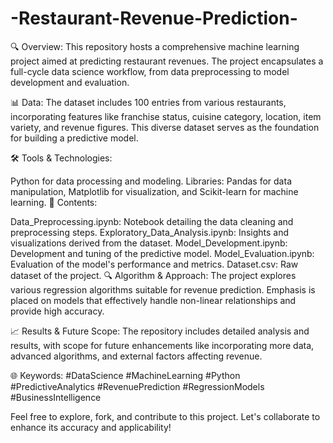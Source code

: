 # -Restaurant-Revenue-Prediction-
🔍 Overview:
This repository hosts a comprehensive machine learning project aimed at predicting restaurant revenues. The project encapsulates a full-cycle data science workflow, from data preprocessing to model development and evaluation.

📊 Data:
The dataset includes 100 entries from various restaurants, incorporating features like franchise status, cuisine category, location, item variety, and revenue figures. This diverse dataset serves as the foundation for building a predictive model.

🛠 Tools & Technologies:

Python for data processing and modeling.
Libraries: Pandas for data manipulation, Matplotlib for visualization, and Scikit-learn for machine learning.
📝 Contents:

Data_Preprocessing.ipynb: Notebook detailing the data cleaning and preprocessing steps.
Exploratory_Data_Analysis.ipynb: Insights and visualizations derived from the dataset.
Model_Development.ipynb: Development and tuning of the predictive model.
Model_Evaluation.ipynb: Evaluation of the model's performance and metrics.
Dataset.csv: Raw dataset of the project.
🔍 Algorithm & Approach:
The project explores various regression algorithms suitable for revenue prediction. Emphasis is placed on models that effectively handle non-linear relationships and provide high accuracy.

📈 Results & Future Scope:
The repository includes detailed analysis and results, with scope for future enhancements like incorporating more data, advanced algorithms, and external factors affecting revenue.

🌐 Keywords:
#DataScience #MachineLearning #Python #PredictiveAnalytics #RevenuePrediction #RegressionModels #BusinessIntelligence

Feel free to explore, fork, and contribute to this project. Let's collaborate to enhance its accuracy and applicability!
